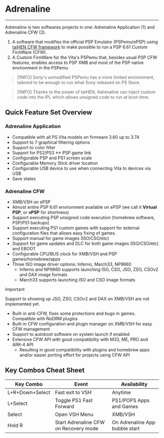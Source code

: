 # Adrenaline
---

Adrenaline is two softwares projects in one: Adrenaline Application (1) and Adrenaline CFW (2).

1. A software that modifies the official PSP Emulator (PSPemu/ePSP) using [taiHEN CFW framework](https://github.com/yifanlu/taiHEN) to make possible to run a PSP 6.61 Custom FirmWare (CFW).
2. A Custom FirmWare for the Vita's PSPemu that, besides usual PSP CFW features, enables access to PSP XMB and most of the PSP native environment in the PSPemu

> [!INFO]
> Sony's unmodified PSPemu has a more limited environment, tailored to be enough to run what Sony released on PS Store.

> [!INFO]
> Thanks to the power of taiHEN, Adrenaline can inject custom code into the IPL which allows unsigned code to run at boot-time.


## Quick Feature Set Overview

### Adrenaline Application

- Compatible with all PS Vita models on firmware 3.60 up to 3.74
- Support to 7 graphical filtering options
- Support to color filter
- Support for PS2/PS3 <-> PSP game link
- Configurable PSP and PS1 screen scale
- Configurable Memory Stick driver location
- Configurable USB device to use when connecting Vita to devices via USB
- Save states

### Adrenaline CFW

- XMB/VSH on ePSP
- Almost entire PSP 6.61 environment available on ePSP (we call it **Virtual PSP**, or **vPSP** for shortness)
- Support executing PSP unsigned code execution (homebrew software, PSP/PS1 backups)
- Support executing PS1 custom games with support for external configuration files that allows easy fixing of games.
- Support manual for game images (ISO/CSO/etc)
- Support for game updates and DLC for both game images (ISO/CSO/etc) and EBOOT
- Configurable CPU/BUS clock for XMB/VSH and PSP games/homebrew/apps
- Three ISO image driver options: Inferno, March33, NP9660
	- Inferno and NP9660 supports launching ISO, CSO, JSO, ZSO, CSOv2 and DAX image formats
	- March33 supports launching ISO and CSO image formats

> [!IMPORTANT]
> Support to showing up JSO, ZSO, CSOv2 and DAX on XMB/VSH are not implemented yet.

- Built-in anti-CFW, fixes some protections and bugs in games. Compatible with NoDRM plugins
- Built-in CFW configuration and plugin manager on XMB/VSH for easy CFW management
- Support to autoboot software on system launch if enabled
- Extensive CFW API with good compatibility with M33, ME, PRO and ARK-4 API
	- Resulting in good compatibility with plugins and homebrew apps and/or easier porting effort for projects using CFW API

## Key Combos Cheat Sheet

| Key Combo       | Event                                 | Availability                   |
|-----------------|---------------------------------------|--------------------------------|
| L+R+Down+Select | Fast exit to VSH                      | Anytime                        |
| L+Select        | Toggle PS1 Fast Forward               | PS1/POPS Apps and Games        |
| Select          | Open VSH Menu                         | XMB/VSH                        |
| Hold R          | Start Adrenaline CFW on Recovery mode | On Adrenaline App bubble start |